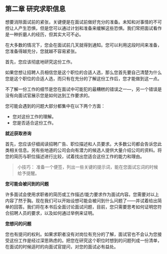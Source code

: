 ## 第二章 研究求职信息

想要消除面试前的紧张，关键便是在面试前做好充分的准备。未知和对事情的不可控让人产生恐惧，但是您可以通过计划和准备来缓解这些恐惧。我们常把面试看作是一种折磨人的经历，但其实大可不必。

在大多数的情况下，您会在面试前几天就得到通知。您可以利用这段时间来准备，您准备得越充分，您就越不容易紧张。

首先，您应该彻底地研究这份工作。

如果您想让招聘人员相信您是这个职位的合适人选，那么您首先要自己清楚为什么您是这个职位的合适人选，而只有在充分的了解这份工作后，您才能做到这一点。

不了解一份工作的细节是您在面试中可能犯的最糟糕的错误之一—，另一个错误是没有向面试官展示您是如何达到工作要求的。

您可能会遇到的问题大部分都集中在以下两个方面：

* 您对这份工作的理解。
* 您是否适合这份工作。

**就近获取咨询**

首先，您应该仔细阅读招聘广告、职位描述和人员要求。大多数公司都会告诉您此类相关信息。另有些地道的公司会向有潜力的候选人提供大量介绍公司的资料。将您的简历与职位描述进行比较，试着找出您适合这份工作的能力和理由。

>小技巧：
>准备一个便签，列出一些关键的提示词，能在您面试忘词的时候给予提醒。

**您可能会被问到的问题**

许多面试会使用求职者的简历或工作描述/能力要求作为面试内容。您需要对以上内容了然于胸。现在我们可以开始设想可能会被问到什么问题了——并试着给出简单的回答。我们将在本书后全面讨论面试问题，目前，您只需要思考如何证明您符合招聘人员的要求，以及如何通过举例来证明。

**您想问的问题**

您也有提问的权利。如果求职者没有对岗位有充分的了解，面试官也不会认为您接受这份工作是经过深思熟虑的。把您在研究这个职位时想到的问题列成一份清单，在面试的时候适时的向面试官提问，对您的面试必有益处。

